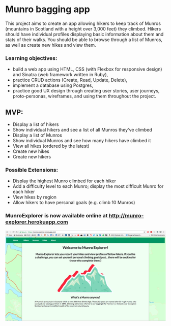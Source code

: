 <h1>Munro bagging app</h1>

<p>This project aims to create an app allowing hikers to keep track of Munros (mountains in Scotland with a height over 3,000 feet) they climbed. Hikers should have individual profiles displaying basic information about them and stats of their walks. You should be able to browse through a list of Munros, as well as create new hikes and view them.</p>


### Learning objectives:
- build a web app using HTML, CSS (with Flexbox for responsive design) and Sinatra (web framework written in Ruby),
- practice CRUD actions (Create, Read, Update, Delete),
- implement a database using Postgres,
- practice good UX design through creating user stories, user journeys, proto-personas, wireframes, and using them throughout the project.

<h2>MVP:</h2>

<ul>
  <li>Display a list of hikers</li>
  <li>Show individual hikers and see a list of all Munros they've climbed</li>
  <li>Display a list of Munros</li>
  <li>Show individual Munros and see how many hikers have climbed it</li>
  <li>View all hikes (ordered by the latest)</li>
  <li>Create new hikes</li>
  <li>Create new hikers</li>
</ul>

### Possible Extensions:

- Display the highest Munro climbed for each hiker
- Add a difficulty level to each Munro; display the most difficult Munro for each hiker
- View hikes by region
- Allow hikers to have personal goals (e.g. climb 10 Munros)

### MunroExplorer is now available online at http://munro-explorer.herokuapp.com

![homepage](munro_explorer.png)
